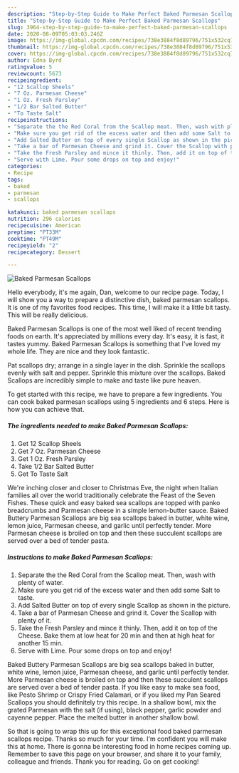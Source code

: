 ```yaml
---
description: "Step-by-Step Guide to Make Perfect Baked Parmesan Scallops"
title: "Step-by-Step Guide to Make Perfect Baked Parmesan Scallops"
slug: 3964-step-by-step-guide-to-make-perfect-baked-parmesan-scallops
date: 2020-08-09T05:03:03.246Z
image: https://img-global.cpcdn.com/recipes/738e3884f8d89796/751x532cq70/baked-parmesan-scallops-recipe-main-photo.jpg
thumbnail: https://img-global.cpcdn.com/recipes/738e3884f8d89796/751x532cq70/baked-parmesan-scallops-recipe-main-photo.jpg
cover: https://img-global.cpcdn.com/recipes/738e3884f8d89796/751x532cq70/baked-parmesan-scallops-recipe-main-photo.jpg
author: Edna Byrd
ratingvalue: 5
reviewcount: 5673
recipeingredient:
- "12 Scallop Sheels"
- "7 Oz. Parmesan Cheese"
- "1 Oz. Fresh Parsley"
- "1/2 Bar Salted Butter"
- "To Taste Salt"
recipeinstructions:
- "Separate the the Red Coral from the Scallop meat. Then, wash with plenty of water."
- "Make sure you get rid of the excess water and then add some Salt to taste."
- "Add Salted Butter on top of every single Scallop as shown in the picture."
- "Take a bar of Parmesan Cheese and grind it. Cover the Scallop with plenty of it."
- "Take the Fresh Parsley and mince it thinly. Then, add it on top of the Cheese. Bake them at low heat for 20 min and then at high heat for another 15 min."
- "Serve with Lime. Pour some drops on top and enjoy!"
categories:
- Recipe
tags:
- baked
- parmesan
- scallops

katakunci: baked parmesan scallops 
nutrition: 296 calories
recipecuisine: American
preptime: "PT33M"
cooktime: "PT49M"
recipeyield: "2"
recipecategory: Dessert

---
```



![Baked Parmesan Scallops](https://img-global.cpcdn.com/recipes/738e3884f8d89796/751x532cq70/baked-parmesan-scallops-recipe-main-photo.jpg)

Hello everybody, it's me again, Dan, welcome to our recipe page. Today, I will show you a way to prepare a distinctive dish, baked parmesan scallops. It is one of my favorites food recipes. This time, I will make it a little bit tasty. This will be really delicious.

Baked Parmesan Scallops is one of the most well liked of recent trending foods on earth. It's appreciated by millions every day. It's easy, it is fast, it tastes yummy. Baked Parmesan Scallops is something that I've loved my whole life. They are nice and they look fantastic.

Pat scallops dry; arrange in a single layer in the dish. Sprinkle the scallops evenly with salt and pepper. Sprinkle this mixture over the scallops. Baked Scallops are incredibly simple to make and taste like pure heaven.


To get started with this recipe, we have to prepare a few ingredients. You can cook baked parmesan scallops using 5 ingredients and 6 steps. Here is how you can achieve that.

<!--inarticleads1-->

##### The ingredients needed to make Baked Parmesan Scallops:

1. Get 12 Scallop Sheels
1. Get 7 Oz. Parmesan Cheese
1. Get 1 Oz. Fresh Parsley
1. Take 1/2 Bar Salted Butter
1. Get To Taste Salt


We&#39;re inching closer and closer to Christmas Eve, the night when Italian families all over the world traditionally celebrate the Feast of the Seven Fishes. These quick and easy baked sea scallops are topped with panko breadcrumbs and Parmesan cheese in a simple lemon-butter sauce. Baked Buttery Parmesan Scallops are big sea scallops baked in butter, white wine, lemon juice, Parmesan cheese, and garlic until perfectly tender. More Parmesan cheese is broiled on top and then these succulent scallops are served over a bed of tender pasta. 

<!--inarticleads2-->

##### Instructions to make Baked Parmesan Scallops:

1. Separate the the Red Coral from the Scallop meat. Then, wash with plenty of water.
1. Make sure you get rid of the excess water and then add some Salt to taste.
1. Add Salted Butter on top of every single Scallop as shown in the picture.
1. Take a bar of Parmesan Cheese and grind it. Cover the Scallop with plenty of it.
1. Take the Fresh Parsley and mince it thinly. Then, add it on top of the Cheese. Bake them at low heat for 20 min and then at high heat for another 15 min.
1. Serve with Lime. Pour some drops on top and enjoy!


Baked Buttery Parmesan Scallops are big sea scallops baked in butter, white wine, lemon juice, Parmesan cheese, and garlic until perfectly tender. More Parmesan cheese is broiled on top and then these succulent scallops are served over a bed of tender pasta. If you like easy to make sea food, like Pesto Shrimp or Crispy Fried Calamari, or if you liked my Pan Seared Scallops you should definitely try this recipe. In a shallow bowl, mix the grated Parmesan with the salt (if using), black pepper, garlic powder and cayenne pepper. Place the melted butter in another shallow bowl. 

So that is going to wrap this up for this exceptional food baked parmesan scallops recipe. Thanks so much for your time. I'm confident you will make this at home. There is gonna be interesting food in home recipes coming up. Remember to save this page on your browser, and share it to your family, colleague and friends. Thank you for reading. Go on get cooking!
